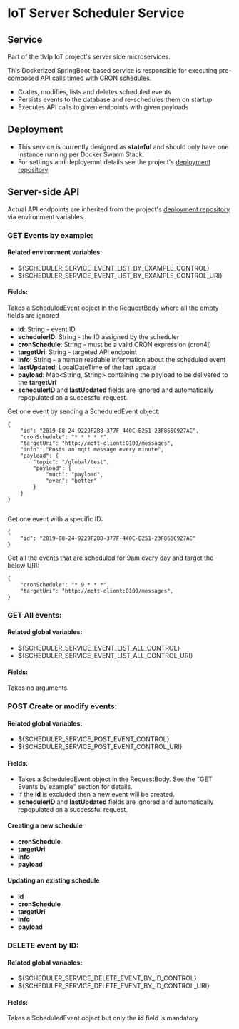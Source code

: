# IoT Server Scheduler Service

## Service
Part of the tlvlp IoT project's server side microservices.

This Dockerized SpringBoot-based service is responsible for executing pre-composed API calls timed with CRON schedules.
* Crates, modifies, lists and deletes scheduled events
* Persists events to the database and re-schedules them on startup
* Executes API calls to given endpoints with given payloads

## Deployment
- This service is currently designed as **stateful** and should only have one instance running per Docker Swarm Stack.
- For settings and deployemnt details see the project's [deployment repository](https://gitlab.com/tlvlp/iot.server.deployment)

## Server-side API
Actual API endpoints are inherited from the project's [deployment repository](https://gitlab.com/tlvlp/iot.server.deployment) via environment variables.

### GET Events by example:

#### Related environment variables:
- ${SCHEDULER_SERVICE_EVENT_LIST_BY_EXAMPLE_CONTROL}
- ${SCHEDULER_SERVICE_EVENT_LIST_BY_EXAMPLE_CONTROL_URI}

#### Fields:
Takes a ScheduledEvent object in the RequestBody where all the empty fields are ignored
- **id**: String - event ID
- **schedulerID**: String - the ID assigned by the scheduler
- **cronSchedule**: String - must be a valid CRON expression (cron4j)
- **targetUri**: String - targeted API endpoint
- **info**: String - a human readable information about the scheduled event
- **lastUpdated**: LocalDateTime of the last update
- **payload**: Map<String, String> containing the payload to be delivered to the **targetUri** 
- **schedulerID** and **lastUpdated** fields are ignored and automatically repopulated on a successful request.

Get one event by sending a ScheduledEvent object:
```
{
    "id": "2019-08-24-9229F2B8-377F-440C-B251-23F866C927AC",
    "cronSchedule": "* * * * *",
    "targetUri": "http://mqtt-client:8100/messages",
    "info": "Posts an mqtt message every minute",
    "payload": {
        "topic": "/global/test",
        "payload": {
            "much": "payload",
            "even": "better"
        }
    }
}


```

Get one event with a specific ID:
```
{
    "id": "2019-08-24-9229F2B8-377F-440C-B251-23F866C927AC"
}
```

Get all the events that are scheduled for 9am every day and target the below URI:
```
{
    "cronSchedule": "* 9 * * *",
    "targetUri": "http://mqtt-client:8100/messages",
}

```

### GET All events:

#### Related global variables:
- ${SCHEDULER_SERVICE_EVENT_LIST_ALL_CONTROL}
- ${SCHEDULER_SERVICE_EVENT_LIST_ALL_CONTROL_URI}

#### Fields:
Takes no arguments.


### POST Create or modify events:

#### Related global variables:
- ${SCHEDULER_SERVICE_POST_EVENT_CONTROL}
- ${SCHEDULER_SERVICE_POST_EVENT_CONTROL_URI}

#### Fields:
- Takes a ScheduledEvent object in the RequestBody. See the "GET Events by example" section for details.
- If the **id** is excluded then a new event will be created.
- **schedulerID** and **lastUpdated** fields are ignored and automatically repopulated on a successful request.

#### Creating a new schedule
- **cronSchedule**
- **targetUri**
- **info**
- **payload**


#### Updating an existing schedule
- **id**
- **cronSchedule**
- **targetUri**
- **info**
- **payload**


### DELETE event by ID:

#### Related global variables:
- ${SCHEDULER_SERVICE_DELETE_EVENT_BY_ID_CONTROL}
- ${SCHEDULER_SERVICE_DELETE_EVENT_BY_ID_CONTROL_URI}

#### Fields:
Takes a ScheduledEvent object but only the **id** field is mandatory